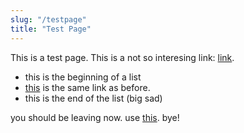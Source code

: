 ```yaml
---
slug: "/testpage"
title: "Test Page"
---
```


This is a test page. This is a not so interesing link: [link](https://example.com).


- this is the beginning of a list
- [this](https://example.com) is the same link as before.
- this is the end of the list (big sad)

you should be leaving now. use [this](/). bye!
